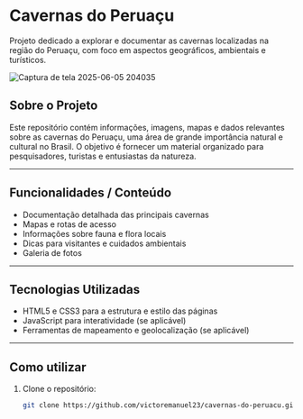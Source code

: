 # Cavernas do Peruaçu

Projeto dedicado a explorar e documentar as cavernas localizadas na região do Peruaçu, com foco em aspectos geográficos, ambientais e turísticos.













![Captura de tela 2025-06-05 204035](https://github.com/user-attachments/assets/d6badace-0cd8-44b1-8d76-73a3694b2c50)








## Sobre o Projeto

Este repositório contém informações, imagens, mapas e dados relevantes sobre as cavernas do Peruaçu, uma área de grande importância natural e cultural no Brasil. O objetivo é fornecer um material organizado para pesquisadores, turistas e entusiastas da natureza.

---

## Funcionalidades / Conteúdo

- Documentação detalhada das principais cavernas
- Mapas e rotas de acesso
- Informações sobre fauna e flora locais
- Dicas para visitantes e cuidados ambientais
- Galeria de fotos 

---

## Tecnologias Utilizadas

- HTML5 e CSS3 para a estrutura e estilo das páginas
- JavaScript para interatividade (se aplicável)
- Ferramentas de mapeamento e geolocalização (se aplicável)

---

## Como utilizar

1. Clone o repositório:  
   ```bash
   git clone https://github.com/victoremanuel23/cavernas-do-peruacu.git
